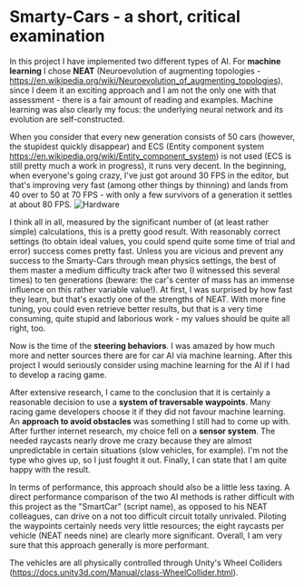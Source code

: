 # Smarty-Cars - a short, critical examination
In this project I have implemented two different types of AI. For **machine learning** I chose **NEAT** (Neuroevolution of augmenting topologies - https://en.wikipedia.org/wiki/Neuroevolution_of_augmenting_topologies), since I deem it an exciting approach and I am not the only one with that assessment - there is a fair amount of reading and examples. Machine learning was also clearly my focus: the underlying neural network and its evolution are self-constructed.

When you consider that every new generation consists of 50 cars (however, the stupidest quickly disappear) and ECS (Entity component system https://en.wikipedia.org/wiki/Entity_component_system) is not used (ECS is still pretty much a work in progress), it runs very decent. In the beginning, when everyone's going crazy, I've just got around 30 FPS in the editor, but that's improving very fast (among other things by thinning) and lands from 40 over to 50 at 70 FPS - with only a few survivors of a generation it settles at about 80 FPS.
![Hardware](https://user-images.githubusercontent.com/18394014/68081588-a30d4b00-fe10-11e9-8a91-26d7d840781c.png)

I think all in all, measured by the significant number of (at least rather simple) calculations, this is a pretty good result. With reasonably correct settings (to obtain ideal values, you could spend quite some time of trial and error) success comes pretty fast. Unless you are vicious and prevent any success to the Smarty-Cars through mean physics settings, the best of them master a medium difficulty track after two (I witnessed this several times) to ten generations (beware: the car's center of mass has an immense influence on this rather variable value!). At first, I was surprised by how fast they learn, but that's exactly one of the strengths of NEAT. With more fine tuning, you could even retrieve better results, but that is a very time consuming, quite stupid and laborious work - my values should be quite all right, too.

Now is the time of the **steering behaviors**. I was amazed by how much more and netter sources there are for car AI via machine learning. After this project I would seriously consider using machine learning for the AI if I had to develop a racing game.

After extensive research, I came to the conclusion that it is certainly a reasonable decision to use a **system of traversable waypoints**. Many racing game developers choose it if they did not favour machine learning. An **approach to avoid obstacles** was something I still had to come up with. After further internet research, my choice fell on a **sensor system**. The needed raycasts nearly drove me crazy because they are almost unpredictable in certain situations (slow vehicles, for example). I'm not the type who gives up, so I just fought it out. Finally, I can state that I am quite happy with the result.

In terms of performance, this approach should also be a little less taxing. A direct performance comparison of the two AI methods is rather difficult with this project as the "SmartCar" (script name), as opposed to his NEAT colleagues, can drive on a not too difficult circuit totally unrivaled. Piloting the waypoints certainly needs very little resources; the eight raycasts per vehicle (NEAT needs nine) are clearly more significant. Overall, I am very sure that this approach generally is more performant.

The vehicles are all physically controlled through Unity's Wheel Colliders (https://docs.unity3d.com/Manual/class-WheelCollider.html).
